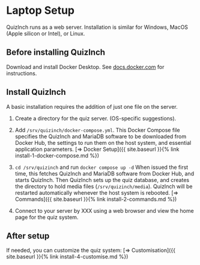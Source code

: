 # Laptop Setup
QuizInch runs as a web server. Installation is similar for Windows, MacOS (Apple silicon or Intel), or Linux.

## Before installing QuizInch
Download and install Docker Desktop. See [docs.docker.com][1] for instructions.

## Install QuizInch
A basic installation requires the addition of just one file on the server.

1. Create a directory for the quiz server.  (OS-specific suggestions).

1. Add `/srv/quizinch/docker-compose.yml`. This Docker Compose file specifies the QuizInch and MariaDB software to be downloaded from Docker Hub, the settings to run them on the host system, and essential application parameters.
[&#8658; Docker Setup]({{ site.baseurl }}{% link install-1-docker-compose.md %})

1. `cd /srv/quizinch` and run `docker compose up -d` When issued the first time, this fetches QuizInch and MariaDB software from Docker Hub, and starts QuizInch. Then QuizInch sets up the quiz database, and creates the directory to hold media files (`/srv/quizinch/media`). QuizInch will be restarted automatically whenever the host system is rebooted.
[&#8658; Commands]({{ site.baseurl }}{% link install-2-commands.md %})

1. Connect to your server by XXX using a web browser and view the home page for the quiz system.

## After setup
If needed, you can customize the quiz system:
[&#8658; Customisation]({{ site.baseurl }}{% link install-4-customise.md %})

[1]:    https://docs.docker.com/desktop/
